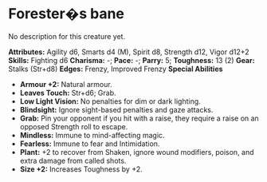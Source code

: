 # Forester�s bane

No description for this creature yet.

**Attributes:** Agility d6, Smarts d4 (M), Spirit d8, Strength d12,
Vigor d12+2
**Skills:** Fighting d6
**Charisma:** -; **Pace:** -; **Parry:** 5; **Toughness:** 13 (2)
**Gear:** Stalks (Str+d8)
**Edges:** Frenzy, Improved Frenzy
**Special Abilities**

- **Armour +2:** Natural armour.
- **Leaves Touch:** Str+d6; Grab.
- **Low Light Vision:** No penalties for dim or dark lighting.
- **Blindsight:** Ignore sight-based penalties and gaze attacks.
- **Grab:** Pin your opponent if you hit with a raise, they require a
raise on an opposed Strength roll to escape.
- **Mindless:** Immune to mind-affecting magic.
- **Fearless:** Immune to fear and Intimidation.
- **Plant:** +2 to recover from Shaken, ignore wound modifiers, poison,
and extra damage from called shots.
- **Size +2:** Increases Toughness by +2.
